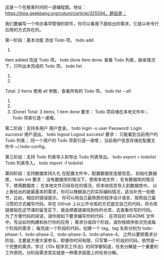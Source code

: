 这是一个在极客时间的一道编程题。地址：https://time.geekbang.org/column/article/325594。题目是：

我们要编写一个待办事项管理的软件，你可以看我下面给出的需求，它是以命令行应用的方式存在的。

第一阶段：基本功能
添加 Todo 项。
todo add <item>
1. <item>
Item <itemIndex> added
完成 Todo 项。
todo done <itemIndex>
Item <itemIndex> done.
查看 Todo 列表，缺省情况下，只列出未完成的 Todo 项。
todo list
1. <item1>
2. <item2>
Total: 2 items
使用 all 参数，查看所有的 Todo 项。
todo list --all
1. <item1>
2. <item2>
3. [Done] <item3>
Total: 3 items, 1 item done
要求：
Todo 项存储在本地文件中；
Todo 项索引逐一递增。


第二阶段：支持多用户
用户登录。
todo login -u user
Password:
Login success!
用户退出。
todo logout
Logout success!
要求：
只能看到当前用户的 Todo 列表；
同一个用户的 Todo 项索引逐一递增；
当前用户信息存储在配置文件中 ~/.todo-config。


第三阶段：支持 Todo 列表导入和导出
Todo 列表导出。
todo export > todolist
Todo 列表导入。
todo import -f todolist


第四阶段：支持数据库持久化
在配置文件中，配置数据库连接信息。
初始化数据库。
todo init
要求：
没有数据库的情况下，使用本地文件；
在有数据库的情况下，使用数据库；
在本地文件已经存在的情况，将本地信息导入到数据库中。
以上我给出的是最基本的需求，你可以根据自己的实际编码情况，适当补充一些细节，比如，相应的错误提示。
你可以用自己最熟悉的程序设计语言、按照自己最习惯的方式编写代码，并在 Github 上以公开仓库的方式提交自己的代码，将仓库链接贴在这节课的留言区下，我会顺着链接找到你的仓库，去查看你写的代码。
为了方便代码的阅读，请你按如下要求编写你的代码：
在项目的 README 文件中，写出如何构建和执行你的应用；
需求分成四个阶段，请你按顺序依次完成每个阶段的需求；
每完成一个阶段的代码，创建一个 tag，tag 名称分别为 todo-phase-1、todo-phase-2、todo-phase-3、todo-phase-4。
之所以要把需求分阶段，主要是方便大家参与，即便你时间有限，只写第一个阶段的代码，依然是一个完整的需求。学过《10x 程序员工作法》的同学都知道，任务分解是一个重要的工作原则，分阶段需求其实就是一种需求层面上的任务分解。
